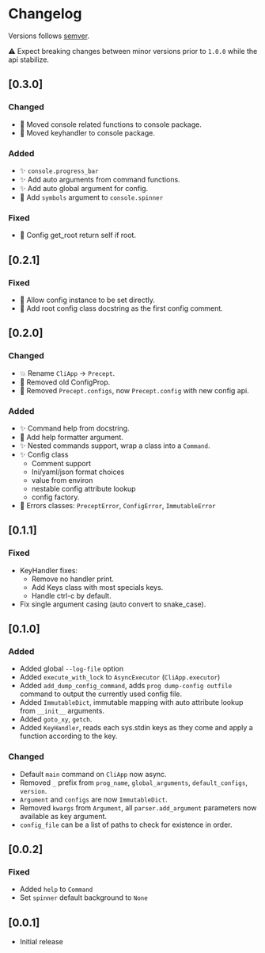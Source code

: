 # Changelog

Versions follows [semver](https://semver.org/).

:warning: Expect breaking changes between minor versions prior to `1.0.0` while the api stabilize. 

## [0.3.0]
### Changed

- :feet: Moved console related functions to console package.
- :feet: Moved keyhandler to console package.

### Added

- :sparkles: `console.progress_bar`
- :sparkles: Add auto arguments from command functions.
- :sparkles: Add auto global argument for config.
- :construction: Add `symbols` argument to `console.spinner`

### Fixed

- :bug: Config get_root return self if root.

## [0.2.1]
### Fixed

- :hammer: Allow config instance to be set directly.
- :hammer: Add root config class docstring as the first config comment.

## [0.2.0]
### Changed

- :boom: Rename `CliApp` -> `Precept`.
- :hocho: Removed old ConfigProp.
- :hocho: Removed `Precept.configs`, now `Precept.config` with new config api.

### Added

- :sparkles: Command help from docstring.
- :construction: Add help formatter argument.
- :sparkles: Nested commands support, wrap a class into a `Command`.
- :sparkles: Config class
  - Comment support
  - Ini/yaml/json format choices
  - value from environ
  - nestable config attribute lookup
  - config factory.
- :construction: Errors classes: `PreceptError`, `ConfigError`, `ImmutableError`
  
## [0.1.1]
### Fixed

- KeyHandler fixes:
    - Remove no handler print.
    - Add Keys class with most specials keys.
    - Handle ctrl-c by default.
- Fix single argument casing (auto convert to snake_case).

## [0.1.0]
### Added
- Added global `--log-file` option
- Added `execute_with_lock` to `AsyncExecutor` (`CliApp.executor`)
- Added `add_dump_config_command`, adds `prog dump-config outfile` command to output the currently used config file.
- Added `ImmutableDict`, immutable mapping with auto attribute lookup from `__init__` arguments.
- Added `goto_xy`, `getch`.
- Added `KeyHandler`, reads each sys.stdin keys as they come and apply a function according to the key.

### Changed
- Default `main` command on `CliApp` now async.
- Removed `_` prefix from `prog_name`, `global_arguments`, `default_configs`, `version`.
- `Argument` and `configs` are now `ImmutableDict`.
- Removed `kwargs` from `Argument`, all `parser.add_argument` parameters now available as key argument.
- `config_file` can be a list of paths to check for existence in order.

## [0.0.2]
### Fixed
- Added `help` to `Command`
- Set `spinner` default background to `None`

## [0.0.1]
- Initial release
